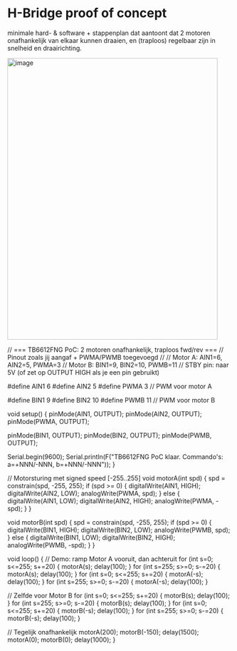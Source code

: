 # H-Bridge proof of concept

minimale hard- & software + stappenplan dat aantoont dat 2 motoren onafhankelijk van elkaar kunnen draaien, en (traploos) regelbaar zijn in snelheid en draairichting.

<img width="472" height="631" alt="image" src="https://github.com/user-attachments/assets/85799242-c4ea-4838-b2ac-27f41ebb17c3" />









// === TB6612FNG PoC: 2 motoren onafhankelijk, traploos fwd/rev ===
// Pinout zoals jij aangaf + PWMA/PWMB toegevoegd
//
// Motor A: AIN1=6, AIN2=5, PWMA=3
// Motor B: BIN1=9, BIN2=10, PWMB=11
// STBY pin: naar 5V (of zet op OUTPUT HIGH als je een pin gebruikt)

#define AIN1 6
#define AIN2 5
#define PWMA 3   // PWM voor motor A

#define BIN1 9
#define BIN2 10
#define PWMB 11  // PWM voor motor B

void setup() {
  pinMode(AIN1, OUTPUT);
  pinMode(AIN2, OUTPUT);
  pinMode(PWMA, OUTPUT);

  pinMode(BIN1, OUTPUT);
  pinMode(BIN2, OUTPUT);
  pinMode(PWMB, OUTPUT);

  Serial.begin(9600);
  Serial.println(F("TB6612FNG PoC klaar. Commando's: a=+NNN/-NNN, b=+NNN/-NNN"));
}

// Motorsturing met signed speed [-255..255]
void motorA(int spd) {
  spd = constrain(spd, -255, 255);
  if (spd >= 0) {
    digitalWrite(AIN1, HIGH);
    digitalWrite(AIN2, LOW);
    analogWrite(PWMA, spd);
  } else {
    digitalWrite(AIN1, LOW);
    digitalWrite(AIN2, HIGH);
    analogWrite(PWMA, -spd);
  }
}

void motorB(int spd) {
  spd = constrain(spd, -255, 255);
  if (spd >= 0) {
    digitalWrite(BIN1, HIGH);
    digitalWrite(BIN2, LOW);
    analogWrite(PWMB, spd);
  } else {
    digitalWrite(BIN1, LOW);
    digitalWrite(BIN2, HIGH);
    analogWrite(PWMB, -spd);
  }
}

void loop() {
  // Demo: ramp Motor A vooruit, dan achteruit
  for (int s=0; s<=255; s+=20) { motorA(s); delay(100); }
  for (int s=255; s>=0; s-=20) { motorA(s); delay(100); }
  for (int s=0; s<=255; s+=20) { motorA(-s); delay(100); }
  for (int s=255; s>=0; s-=20) { motorA(-s); delay(100); }

  // Zelfde voor Motor B
  for (int s=0; s<=255; s+=20) { motorB(s); delay(100); }
  for (int s=255; s>=0; s-=20) { motorB(s); delay(100); }
  for (int s=0; s<=255; s+=20) { motorB(-s); delay(100); }
  for (int s=255; s>=0; s-=20) { motorB(-s); delay(100); }

  // Tegelijk onafhankelijk
  motorA(200);
  motorB(-150);
  delay(1500);
  motorA(0);
  motorB(0);
  delay(1000);
}


